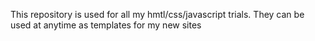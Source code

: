 This repository is used for all my hmtl/css/javascript trials.
They can be used at anytime as templates for my new sites